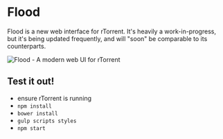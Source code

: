 # Flood
Flood is a new web interface for rTorrent. It's heavily a work-in-progress, but it's being updated frequently, and will "soon" be comparable to its counterparts.

![Flood - A modern web UI for rTorrent](https://s3.amazonaws.com/johnfurrow.com/share/flood-v2.png)

## Test it out!
* ensure rTorrent is running
* `npm install`
* `bower install`
* `gulp scripts styles`
* `npm start`
